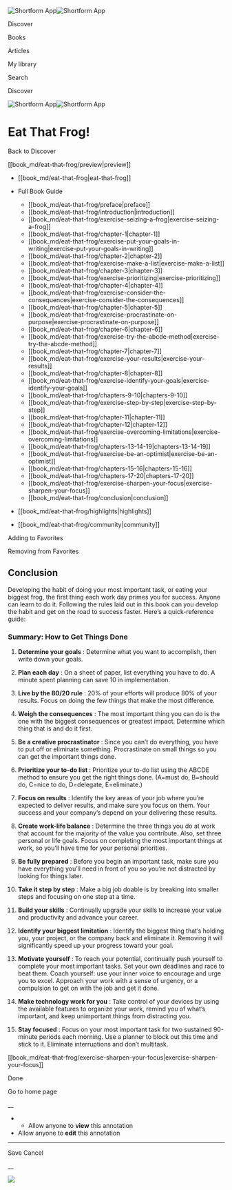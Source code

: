 ![Shortform App](/img/logo.36a2399e.svg)![Shortform App](/img/logo-dark.70c1b072.svg)

Discover

Books

Articles

My library

Search

Discover

![Shortform App](/img/logo.36a2399e.svg)![Shortform App](/img/logo-dark.70c1b072.svg)

# Eat That Frog!

Back to Discover

[[book_md/eat-that-frog/preview|preview]]

  * [[book_md/eat-that-frog|eat-that-frog]]
  * Full Book Guide

    * [[book_md/eat-that-frog/preface|preface]]
    * [[book_md/eat-that-frog/introduction|introduction]]
    * [[book_md/eat-that-frog/exercise-seizing-a-frog|exercise-seizing-a-frog]]
    * [[book_md/eat-that-frog/chapter-1|chapter-1]]
    * [[book_md/eat-that-frog/exercise-put-your-goals-in-writing|exercise-put-your-goals-in-writing]]
    * [[book_md/eat-that-frog/chapter-2|chapter-2]]
    * [[book_md/eat-that-frog/exercise-make-a-list|exercise-make-a-list]]
    * [[book_md/eat-that-frog/chapter-3|chapter-3]]
    * [[book_md/eat-that-frog/exercise-prioritizing|exercise-prioritizing]]
    * [[book_md/eat-that-frog/chapter-4|chapter-4]]
    * [[book_md/eat-that-frog/exercise-consider-the-consequences|exercise-consider-the-consequences]]
    * [[book_md/eat-that-frog/chapter-5|chapter-5]]
    * [[book_md/eat-that-frog/exercise-procrastinate-on-purpose|exercise-procrastinate-on-purpose]]
    * [[book_md/eat-that-frog/chapter-6|chapter-6]]
    * [[book_md/eat-that-frog/exercise-try-the-abcde-method|exercise-try-the-abcde-method]]
    * [[book_md/eat-that-frog/chapter-7|chapter-7]]
    * [[book_md/eat-that-frog/exercise-your-results|exercise-your-results]]
    * [[book_md/eat-that-frog/chapter-8|chapter-8]]
    * [[book_md/eat-that-frog/exercise-identify-your-goals|exercise-identify-your-goals]]
    * [[book_md/eat-that-frog/chapters-9-10|chapters-9-10]]
    * [[book_md/eat-that-frog/exercise-step-by-step|exercise-step-by-step]]
    * [[book_md/eat-that-frog/chapter-11|chapter-11]]
    * [[book_md/eat-that-frog/chapter-12|chapter-12]]
    * [[book_md/eat-that-frog/exercise-overcoming-limitations|exercise-overcoming-limitations]]
    * [[book_md/eat-that-frog/chapters-13-14-19|chapters-13-14-19]]
    * [[book_md/eat-that-frog/exercise-be-an-optimist|exercise-be-an-optimist]]
    * [[book_md/eat-that-frog/chapters-15-16|chapters-15-16]]
    * [[book_md/eat-that-frog/chapters-17-20|chapters-17-20]]
    * [[book_md/eat-that-frog/exercise-sharpen-your-focus|exercise-sharpen-your-focus]]
    * [[book_md/eat-that-frog/conclusion|conclusion]]
  * [[book_md/eat-that-frog/highlights|highlights]]
  * [[book_md/eat-that-frog/community|community]]



Adding to Favorites 

Removing from Favorites 

## Conclusion

Developing the habit of doing your most important task, or eating your biggest frog, the first thing each work day primes you for success. Anyone can learn to do it. Following the rules laid out in this book can you develop the habit and get on the road to success faster. Here’s a quick-reference guide:

### Summary: How to Get Things Done

1) **Determine your goals** : Determine what you want to accomplish, then write down your goals.

2) **Plan each day** : On a sheet of paper, list everything you have to do. A minute spent planning can save 10 in implementation.

3) **Live by the 80/20 rule** : 20% of your efforts will produce 80% of your results. Focus on doing the few things that make the most difference.

4) **Weigh the consequences** : The most important thing you can do is the one with the biggest consequences or greatest impact. Determine which thing that is and do it first.

5) **Be a creative procrastinator** : Since you can’t do everything, you have to put off or eliminate something. Procrastinate on small things so you can get the important things done.

6) **Prioritize your to-do list** : Prioritize your to-do list using the ABCDE method to ensure you get the right things done. (A=must do, B=should do, C=nice to do, D=delegate, E=eliminate.)

7) **Focus on results** : Identify the key areas of your job where you’re expected to deliver results, and make sure you focus on them. Your success and your company’s depend on your delivering these results.

8) **Create work-life balance** : Determine the three things you do at work that account for the majority of the value you contribute. Also, set three personal or life goals. Focus on completing the most important things at work, so you’ll have time for your personal priorities.

9) **Be fully prepared** : Before you begin an important task, make sure you have everything you’ll need in front of you so you’re not distracted by looking for things later.

10) **Take it step by step** : Make a big job doable is by breaking into smaller steps and focusing on one step at a time.

11) **Build your skills** : Continually upgrade your skills to increase your value and productivity and advance your career.

12) **Identify your biggest limitation** : Identify the biggest thing that’s holding you, your project, or the company back and eliminate it. Removing it will significantly speed up your progress toward your goal.

13) **Motivate yourself** : To reach your potential, continually push yourself to complete your most important tasks. Set your own deadlines and race to beat them. Coach yourself: use your inner voice to encourage and urge you to excel. Approach your work with a sense of urgency, or a compulsion to get on with the job and get it done.

14) **Make technology work for you** : Take control of your devices by using the available features to organize your work, remind you of what’s important, and keep unimportant things from distracting you.

15) **Stay focused** : Focus on your most important task for two sustained 90-minute periods each morning. Use a planner to block out this time and stick to it. Eliminate interruptions and don’t multitask.

[[book_md/eat-that-frog/exercise-sharpen-your-focus|exercise-sharpen-your-focus]]

Done

Go to home page 

__

  *   * Allow anyone to **view** this annotation
  * Allow anyone to **edit** this annotation



* * *

Save Cancel

__




![](https://bat.bing.com/action/0?ti=56018282&Ver=2&mid=f7bafedb-c50c-4b4a-8a9a-437289f5cae5&sid=49fff5b0636c11eeb9c611038afc8668&vid=4a005010636c11ee80c703d4c4a7acd5&vids=0&msclkid=N&pi=0&lg=en-US&sw=800&sh=600&sc=24&nwd=1&tl=Shortform%20%7C%20Eat%20That%20Frog!&p=https%3A%2F%2Fwww.shortform.com%2Fapp%2Fbook%2Feat-that-frog%2Fconclusion&r=&lt=457&evt=pageLoad&sv=1&rn=803135)
